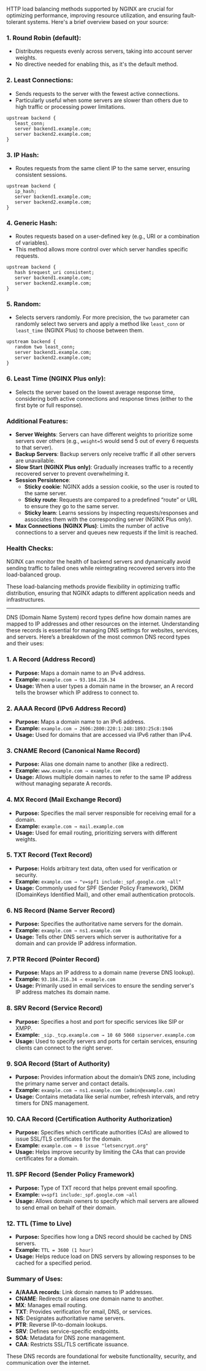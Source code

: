 HTTP load balancing methods supported by NGINX are crucial for optimizing performance, improving resource utilization, and ensuring fault-tolerant systems. Here's a brief overview based on your source:

### 1. **Round Robin (default)**:
   - Distributes requests evenly across servers, taking into account server weights.
   - No directive needed for enabling this, as it's the default method.

### 2. **Least Connections**:
   - Sends requests to the server with the fewest active connections.
   - Particularly useful when some servers are slower than others due to high traffic or processing power limitations.
   ```nginx
   upstream backend {
      least_conn;
      server backend1.example.com;
      server backend2.example.com;
   }
   ```

### 3. **IP Hash**:
   - Routes requests from the same client IP to the same server, ensuring consistent sessions.
   ```nginx
   upstream backend {
      ip_hash;
      server backend1.example.com;
      server backend2.example.com;
   }
   ```

### 4. **Generic Hash**:
   - Routes requests based on a user-defined key (e.g., URI or a combination of variables).
   - This method allows more control over which server handles specific requests.
   ```nginx
   upstream backend {
      hash $request_uri consistent;
      server backend1.example.com;
      server backend2.example.com;
   }
   ```

### 5. **Random**:
   - Selects servers randomly. For more precision, the `two` parameter can randomly select two servers and apply a method like `least_conn` or `least_time` (NGINX Plus) to choose between them.
   ```nginx
   upstream backend {
      random two least_conn;
      server backend1.example.com;
      server backend2.example.com;
   }
   ```

### 6. **Least Time (NGINX Plus only)**:
   - Selects the server based on the lowest average response time, considering both active connections and response times (either to the first byte or full response).

### Additional Features:

- **Server Weights**: Servers can have different weights to prioritize some servers over others (e.g., `weight=5` would send 5 out of every 6 requests to that server).
- **Backup Servers**: Backup servers only receive traffic if all other servers are unavailable.
- **Slow Start (NGINX Plus only)**: Gradually increases traffic to a recently recovered server to prevent overwhelming it.
- **Session Persistence**: 
   - **Sticky cookie**: NGINX adds a session cookie, so the user is routed to the same server.
   - **Sticky route**: Requests are compared to a predefined “route” or URL to ensure they go to the same server.
   - **Sticky learn**: Learns sessions by inspecting requests/responses and associates them with the corresponding server (NGINX Plus only).
- **Max Connections (NGINX Plus)**: Limits the number of active connections to a server and queues new requests if the limit is reached.

### Health Checks:
NGINX can monitor the health of backend servers and dynamically avoid sending traffic to failed ones while reintegrating recovered servers into the load-balanced group.

These load-balancing methods provide flexibility in optimizing traffic distribution, ensuring that NGINX adapts to different application needs and infrastructures.


---

DNS (Domain Name System) record types define how domain names are mapped to IP addresses and other resources on the internet. Understanding these records is essential for managing DNS settings for websites, services, and servers. Here’s a breakdown of the most common DNS record types and their uses:

### 1. **A Record (Address Record)**
   - **Purpose:** Maps a domain name to an IPv4 address.
   - **Example:** `example.com → 93.184.216.34`
   - **Usage:** When a user types a domain name in the browser, an A record tells the browser which IP address to connect to.

### 2. **AAAA Record (IPv6 Address Record)**
   - **Purpose:** Maps a domain name to an IPv6 address.
   - **Example:** `example.com → 2606:2800:220:1:248:1893:25c8:1946`
   - **Usage:** Used for domains that are accessed via IPv6 rather than IPv4.

### 3. **CNAME Record (Canonical Name Record)**
   - **Purpose:** Alias one domain name to another (like a redirect).
   - **Example:** `www.example.com → example.com`
   - **Usage:** Allows multiple domain names to refer to the same IP address without managing separate A records.

### 4. **MX Record (Mail Exchange Record)**
   - **Purpose:** Specifies the mail server responsible for receiving email for a domain.
   - **Example:** `example.com → mail.example.com`
   - **Usage:** Used for email routing, prioritizing servers with different weights.

### 5. **TXT Record (Text Record)**
   - **Purpose:** Holds arbitrary text data, often used for verification or security.
   - **Example:** `example.com → "v=spf1 include:_spf.google.com ~all"`
   - **Usage:** Commonly used for SPF (Sender Policy Framework), DKIM (DomainKeys Identified Mail), and other email authentication protocols.

### 6. **NS Record (Name Server Record)**
   - **Purpose:** Specifies the authoritative name servers for the domain.
   - **Example:** `example.com → ns1.example.com`
   - **Usage:** Tells other DNS servers which server is authoritative for a domain and can provide IP address information.

### 7. **PTR Record (Pointer Record)**
   - **Purpose:** Maps an IP address to a domain name (reverse DNS lookup).
   - **Example:** `93.184.216.34 → example.com`
   - **Usage:** Primarily used in email services to ensure the sending server's IP address matches its domain name.

### 8. **SRV Record (Service Record)**
   - **Purpose:** Specifies a host and port for specific services like SIP or XMPP.
   - **Example:** `_sip._tcp.example.com → 10 60 5060 sipserver.example.com`
   - **Usage:** Used to specify servers and ports for certain services, ensuring clients can connect to the right server.

### 9. **SOA Record (Start of Authority)**
   - **Purpose:** Provides information about the domain’s DNS zone, including the primary name server and contact details.
   - **Example:** `example.com → ns1.example.com (admin@example.com)`
   - **Usage:** Contains metadata like serial number, refresh intervals, and retry timers for DNS management.

### 10. **CAA Record (Certification Authority Authorization)**
   - **Purpose:** Specifies which certificate authorities (CAs) are allowed to issue SSL/TLS certificates for the domain.
   - **Example:** `example.com → 0 issue "letsencrypt.org"`
   - **Usage:** Helps improve security by limiting the CAs that can provide certificates for a domain.

### 11. **SPF Record (Sender Policy Framework)**
   - **Purpose:** Type of TXT record that helps prevent email spoofing.
   - **Example:** `v=spf1 include:_spf.google.com ~all`
   - **Usage:** Allows domain owners to specify which mail servers are allowed to send email on behalf of their domain.

### 12. **TTL (Time to Live)**
   - **Purpose:** Specifies how long a DNS record should be cached by DNS servers.
   - **Example:** `TTL = 3600 (1 hour)`
   - **Usage:** Helps reduce load on DNS servers by allowing responses to be cached for a specified period.

### Summary of Uses:
- **A/AAAA records**: Link domain names to IP addresses.
- **CNAME**: Redirects or aliases one domain name to another.
- **MX**: Manages email routing.
- **TXT**: Provides verification for email, DNS, or services.
- **NS**: Designates authoritative name servers.
- **PTR**: Reverse IP-to-domain lookups.
- **SRV**: Defines service-specific endpoints.
- **SOA**: Metadata for DNS zone management.
- **CAA**: Restricts SSL/TLS certificate issuance.
  
These DNS records are foundational for website functionality, security, and communication over the internet.